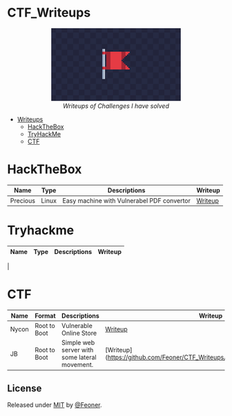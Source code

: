 # CTF_Writeups
<p align="center">
<img src="resources/ctf.png">
<br>
<i>Writeups of Challenges I have solved</i>

</p>

* [Writeups](https://github.com/Feoner/CTF)
    * [HackTheBox](#hackthebox)
    * [TryHackMe](#tryhackme)
    * [CTF](#ctf)
    

# HackTheBox
| Name  | Type | Descriptions | Writeup | 
| ----- | ---- | ------------ | ------- |
| Precious | Linux | Easy machine with Vulnerabel PDF convertor | [Writeup](https://github.com/Feoner/CTF_Writeups/blob/main/HTB/Precious/README.md) |
# Tryhackme
| Name  | Type | Descriptions | Writeup | 
| ----- | ---- | ------------ | ------- |
|

# CTF
| Name  | Format | Descriptions | Writeup | 
| ----- | ------ | ------------ | ------- |
| Nycon | Root to Boot | Vulnerable Online Store | [Writeup](https://github.com/Feoner/CTF_Writeups/tree/main/CTF/Nycon#readme)|
| JB | Root to Boot | Simple web server with some lateral movement. | [Writeup] (https://github.com/Feoner/CTF_Writeups/blob/main/CTF/jb/README.md) |


## License

Released under [MIT](/LICENSE) by [@Feoner](https://github.com/Feoner).
